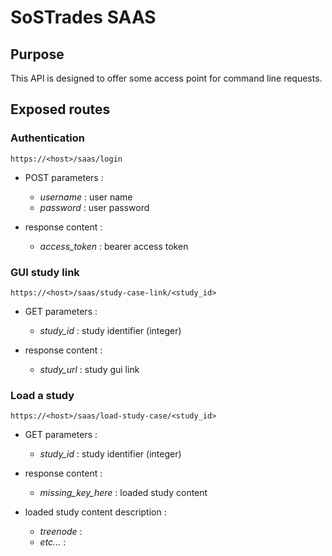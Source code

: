 # SoSTrades SAAS


## Purpose

This API is designed to offer some access point for command line requests.


## Exposed routes

### Authentication


    https://<host>/saas/login


- POST parameters : 
  - *username* : user name 
  - *password* : user password 

- response content :
  - *access_token* : bearer access token


### GUI study link


    https://<host>/saas/study-case-link/<study_id>


- GET parameters : 
  - *study_id* : study identifier (integer) 

- response content :
  - *study_url* : study gui link

### Load a study


    https://<host>/saas/load-study-case/<study_id>


- GET parameters : 
  - *study_id* : study identifier (integer) 

- response content :
  - *missing_key_here* : loaded study content 

- loaded study content description :
  - *treenode* : 
  - *etc...* :




